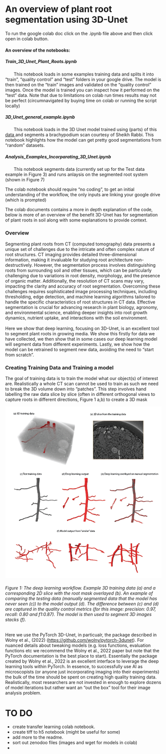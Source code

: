 # An overview of plant root segmentation using 3D-Unet 
To run the google colab doc click on the .ipynb file above and then click open in colab button. 

#### An overview of the notebooks:
##### Train_3D_Unet_Plant_Roots.ipynb
&nbsp;&nbsp;&nbsp;&nbsp;&nbsp;&nbsp; This notebook loads in some examples training data and splits it into “train”, “quality control” and “test” folders in your google drive. The model is then trained on the “train” images and validated on the “quality control” images. Once the model is trained you can inspect how it performed on the “test” data. Note that due to limitations on colab run times results may not be perfect (circumnavigated by buying time on colab or running the script locally) 

#####  3D_Unet_general_example.ipynb 
&nbsp;&nbsp;&nbsp;&nbsp;&nbsp;&nbsp; This notebook loads in the 3D Unet model trained using (parts) of  this  [data ]( https://zenodo.org/records/13943098) and segments a brachypodium scan courtesy of Sheikh Rabbi. This notebook highlights how the model can get pretty good segmentations from “random” datasets.  

#####  Analysis_Examples_Incorparating_3D_Unet.ipynb
&nbsp;&nbsp;&nbsp;&nbsp;&nbsp;&nbsp; This notebook segments data (currently set up for the Test data example in Figure 3) and runs anlaysis on the segmented root system (shown in Figure 7)


The colab notebook should require “no coding”, to get an initial understanding of the workflow, the only inputs are linking your google drive (which is prompted)

The colab documents contains a more in depth explanation of the code, below is more of an overview of the benefit 3D-Unet has for segmentation of plant roots in soil along with some explanations to provide context. 

### Overview
Segmenting plant roots from CT (computed tomography) data presents a unique set of challenges due to the intricate and often complex nature of root structures. CT imaging provides detailed three-dimensional information, making it invaluable for studying root architecture non-destructively. However, the segmentation process involves distinguishing roots from surrounding soil and other tissues, which can be particularly challenging due to variations in root density, morphology, and the presence of organic matter. Additionally, the resolution of CT scans may vary, impacting the clarity and accuracy of root segmentation. Overcoming these challenges requires sophisticated image processing techniques, including thresholding, edge detection, and machine learning algorithms tailored to handle the specific characteristics of root structures in CT data. Effective segmentation is crucial for advancing research in plant biology, agronomy, and environmental science, enabling deeper insights into root growth dynamics, nutrient uptake, and interactions with the soil environment.
<br>
<br>
Here we show that deep learning, focusing on 3D-Unet, is an excellent tool to segment plant roots in growing media. We show this firstly for data we have collected, we then show that in some cases our deep learning model will segment data from different experiments. Lastly, we show how the model can be retrained to segment new data, avoiding the need to “start from scratch”. 
<br>

### Creating Training Data and Training a model
The goal of training data is to train the model what our object(s) of interest are. Realistically a whole CT scan cannot be used to train as such we need to break the 3D volume down into “patches”. This step involves hand labelling the raw data slice by slice (often in different orthogonal views to capture roots in different directions, Figure 1 a,b) to create a 3D mask 

<p align="center">
<img  src="content/validation eg.png" > 
</p>

###### Figure 1: The deep learning workflow. Example 3D training data (a) and a corresponding 2D slice with the root mask overlayed (b). An example of comparing the testing data (manually segmented data that the model has never seen (c)) to the model output (d). The difference between (c) and (d) are captured in the quality control metrics (for this image: precision: 0.97, recall: 0.80 and f1:0.87). The model is then used to segment 3D images stacks (f).      

Here we use the PyTorch 3D-Unet, in particualr, the package described in Wolny et al., (2022) (https://github.com/wolny/pytorch-3dunet). For nuanced details about tweaking models (e.g. loss functions, evaluation functions etc we recommend the Wolny et al., 2022 paper but note that the PyTorch documentation is the best place to start). Essentially the package created by Wolny et al., 2022 is an excellent interface to leverage the deep learning tools within PyTorch. In essence, to successfully use AI as microscopists (or anyone just incorporating imaging into their experiments) the bulk of the time should be spent on creating high quality training data. Realistically, most researchers are not invested in enough to explore dozens of model iterations but rather want an “out the box” tool for their image analysis problem. 

# TO DO 
- create transfer learning colab notebook.
- create tiff to h5 notebook (might be useful for some)
- add more to the readme.
- sort out zenodoo files (images and wget for models in colab)
- 

